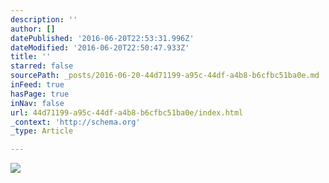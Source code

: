 ```yaml
---
description: ''
author: []
datePublished: '2016-06-20T22:53:31.996Z'
dateModified: '2016-06-20T22:50:47.933Z'
title: ''
starred: false
sourcePath: _posts/2016-06-20-44d71199-a95c-44df-a4b8-b6cfbc51ba0e.md
inFeed: true
hasPage: true
inNav: false
url: 44d71199-a95c-44df-a4b8-b6cfbc51ba0e/index.html
_context: 'http://schema.org'
_type: Article

---
```

![](https://the-grid-user-content.s3-us-west-2.amazonaws.com/eff8b486-d561-4f81-bcf3-e936a23c0d16.jpg)